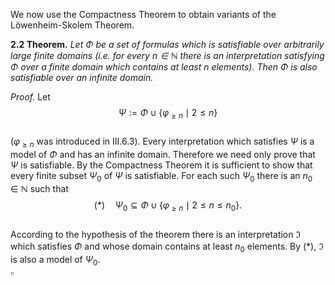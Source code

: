 We now use the Compactness Theorem to obtain variants of the Löwenheim-Skolem Theorem.

**2.2 Theorem.** *Let $\Phi$ be a set of formulas which is satisfiable over arbitrarily large finite domains (i.e. for every $n \in \mathbb{N}$ there is an interpretation satisfying $\Phi$ over a finite domain which contains at least $n$ elements). Then $\Phi$ is also satisfiable over an infinite domain.*

*Proof.* Let  
$$\Psi := \Phi \cup \{\varphi_{\ge n} \mid 2 \le n\}$$  
($\varphi_{\ge n}$ was introduced in III.6.3). Every interpretation which satisfies $\Psi$ is a model of $\Phi$ and has an infinite domain. Therefore we need only prove that $\Psi$ is satisfiable. By the Compactness Theorem it is sufficient to show that every finite subset $\Psi_0$ of $\Psi$ is satisfiable. For each such $\Psi_0$ there is an $n_0 \in \mathbb{N}$ such that  
$$(*) \quad \Psi_0 \subseteq \Phi \cup \{\varphi_{\ge n} \mid 2 \le n \le n_0\}.$$  
According to the hypothesis of the theorem there is an interpretation $\mathfrak{I}$ which satisfies $\Phi$ and whose domain contains at least $n_0$ elements. By $(*)$, $\mathfrak{I}$ is also a model of $\Psi_0$.  
$\square$
